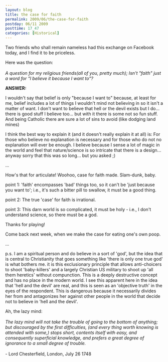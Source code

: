 ```yaml
---
layout: blog
title: the case for faith
permalink: 2009/06/the-case-for-faith
postday: 06/11 2009
posttime: 17_47
categories: [Historical]
---
```


<p>Two friends who shall remain nameless had this exchange on Facebook today, and I find it to be priceless.</p>
<p>Here was the question:<br />
<i><br />
A question for my religious friends(all of you, pretty much); Isn't "faith" just a word for "I believe it because I want to"?</i></p>
<p><b>ANSWER:</b></p>
<p>I wouldn't say that belief is only "because I want to" because, at least for me, belief includes a lot of things I wouldn't mind not believing in so it isn't a matter of want. I don't want to believe that hell or the devil exists but I do... there is good stuff I believe too... but with it there is some not so fun stuff. And being Catholic there are sure a lot of sins to avoid (like dodging land mines)</p>
<p>I think the best way to explain it (and it doesn't really explain it at all) is: For those who believe no explanation is necessary and for those who do not no explanation will ever be enough. I believe because I sense a lot of magic in the world and feel that nature/science is so intricate that there is a design... anyway sorry that this was so long... but you asked ;)</p>
<p>...</p>
<p>How's that for articulate! Woohoo, case for faith made. Slam-dunk, baby.</p>
<p>point 1: 'faith' encompasses 'bad' things too, so it can't be 'just because you want to'; i.e., it's such a bitter pill to swallow, it must be a good thing.</p>
<p>point 2: The true 'case' for faith is irrational.</p>
<p>point 3: This darn world is so complicated, it must be holy - i.e., I don't understand science, so there must be a god.</p>
<p>Thanks for playing!</p>
<p>Come back next week, when we make the case for eating one's own poop.</p>
<p>...</p>
<p>p.s. I am a spiritual person and do believe in a sort of 'god', but the idea that is central to Christianity that goes something like 'there is only one true god' is what bothers me. it is this exclusionary principle that allows anti-choicers to shoot 'baby-killers' and a largely Christian US military to shoot up 'all them heretics' without compunction. This is a deeply destructive concept and has no place in the modern world. I see this apparent here in the idea that 'hell and the devil' are real, and this is seen as an 'objective truth' in the eyes of the respondent. This is dangerous because it necessarily divides her from and antagonizes her against other people in the world that decide not to believe in 'hell and the devil'.</p>
<p>Ah, the lazy mind:<br />
<i><br />
The lazy mind will not take the trouble of going to the bottom of anything; but discouraged by the first difficulties, (and every thing worth knowing is attended with some,) stops short, contents itself with easy, and consequently superficial knowledge, and prefers a great degree of ignorance to a small degree of trouble.<br />
</i><br />
- Lord Chesterfield, London, July 26 1748</p>
